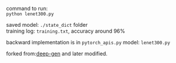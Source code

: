 command to run:</br>
`python lenet300.py`

saved model: `./state_dict` folder</br>
training log: `training.txt`, accuracy around </h2>96%</h2>

backward implementation is in `pytorch_apis.py`
model: `lenet300.py`

forked from:[deep-gen](https://github.com/the-data-lab/deep-codegen/tree/main) and later modified.
